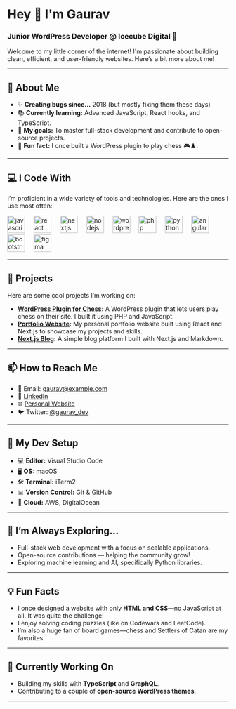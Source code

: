 # Hey 👋 I'm Gaurav

### Junior WordPress Developer @ Icecube Digital 🚀

Welcome to my little corner of the internet! I'm passionate about building clean, efficient, and user-friendly websites. Here’s a bit more about me!

---

## 🌟 About Me

- ✨ **Creating bugs since...** 2018 (but mostly fixing them these days)
- 📚 **Currently learning:** Advanced JavaScript, React hooks, and TypeScript.
- 🎯 **My goals:** To master full-stack development and contribute to open-source projects.
- 🎲 **Fun fact:** I once built a WordPress plugin to play chess 🎮♟️.

---

## 💻 I Code With

I’m proficient in a wide variety of tools and technologies. Here are the ones I use most often:

<div align="left">
  <img src="https://cdn.jsdelivr.net/gh/devicons/devicon/icons/javascript/javascript-original.svg" height="40" alt="javascript logo" title="JavaScript" />
  <img width="12" />
  <img src="https://cdn.jsdelivr.net/gh/devicons/devicon/icons/react/react-original.svg" height="40" alt="react logo" title="React" />
  <img width="12" />
  <img src="https://cdn.jsdelivr.net/gh/devicons/devicon/icons/nextjs/nextjs-original.svg" height="40" alt="nextjs logo" title="Next.js" />
  <img width="12" />
  <img src="https://cdn.jsdelivr.net/gh/devicons/devicon/icons/nodejs/nodejs-original.svg" height="40" alt="nodejs logo" title="Node.js" />
  <img width="12" />
  <img src="https://cdn.jsdelivr.net/gh/devicons/devicon/icons/wordpress/wordpress-original.svg" height="40" alt="wordpress logo" title="WordPress" />
  <img width="12" />
  <img src="https://cdn.jsdelivr.net/gh/devicons/devicon/icons/php/php-original.svg" height="40" alt="php logo" title="PHP" />
  <img width="12" />
  <img src="https://cdn.jsdelivr.net/gh/devicons/devicon/icons/python/python-original.svg" height="40" alt="python logo" title="Python" />
  <img width="12" />
  <img src="https://cdn.jsdelivr.net/gh/devicons/devicon/icons/angularjs/angularjs-original.svg" height="40" alt="angularjs logo" title="AngularJS" />
  <img width="12" />
  <img src="https://cdn.jsdelivr.net/gh/devicons/devicon/icons/bootstrap/bootstrap-original.svg" height="40" alt="bootstrap logo" title="Bootstrap" />
  <img width="12" />
  <img src="https://cdn.jsdelivr.net/gh/devicons/devicon/icons/figma/figma-original.svg" height="40" alt="figma logo" title="Figma" />
</div>

---

## 🚀 Projects

Here are some cool projects I’m working on:

- **[WordPress Plugin for Chess](https://github.com/gaurav-chess-plugin):** A WordPress plugin that lets users play chess on their site. I built it using PHP and JavaScript.
- **[Portfolio Website](https://gaurav.dev):** My personal portfolio website built using React and Next.js to showcase my projects and skills.
- **[Next.js Blog](https://gauravblog.com):** A simple blog platform I built with Next.js and Markdown.

---

## 📫 How to Reach Me

- 📧 Email: gaurav@example.com
- 💬 [LinkedIn](https://linkedin.com/in/gaurav)
- 🌐 [Personal Website](https://gaurav.dev)
- 🐦 Twitter: [@gaurav_dev](https://twitter.com/gaurav_dev)

---

## 🔧 My Dev Setup

- 💻 **Editor:** Visual Studio Code
- 🖥️ **OS:** macOS
- 🛠️ **Terminal:** iTerm2
- 📊 **Version Control:** Git & GitHub
- 🌱 **Cloud:** AWS, DigitalOcean

---

## 🌱 I’m Always Exploring...

- Full-stack web development with a focus on scalable applications.
- Open-source contributions — helping the community grow!
- Exploring machine learning and AI, specifically Python libraries.

---

## 💡 Fun Facts

- I once designed a website with only **HTML and CSS**—no JavaScript at all. It was quite the challenge!
- I enjoy solving coding puzzles (like on Codewars and LeetCode).
- I’m also a huge fan of board games—chess and Settlers of Catan are my favorites.

---

## 🚧 Currently Working On

- Building my skills with **TypeScript** and **GraphQL**.
- Contributing to a couple of **open-source WordPress themes**.

---

